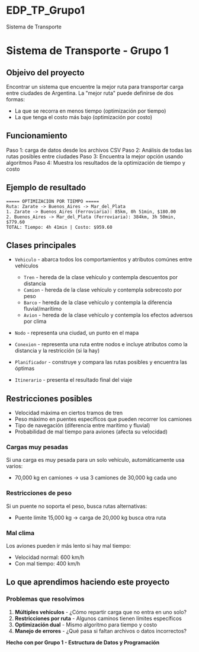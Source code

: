 # EDP_TP_Grupo1
Sistema de Transporte
# Sistema de Transporte - Grupo 1

## Objeivo del proyecto

Encontrar un sistema que encuentre la mejor ruta para transportar carga entre ciudades de Argentina. La "mejor ruta" puede definirse de dos formas:
- La que se recorra en menos tiempo (optimización por tiempo)
- La que tenga el costo más bajo (optimización por costo)


## Funcionamiento

Paso 1: carga de datos desde los archivos CSV
Paso 2: Análisis de todas las rutas posibles entre ciudades
Paso 3: Encuentra la mejor opción usando algoritmos 
Paso 4: Muestra los resultados de la optimización de tiempo y costo


## Ejemplo de resultado

```
===== OPTIMIZACIÓN POR TIEMPO =====
Ruta: Zarate -> Buenos_Aires -> Mar_del_Plata
1. Zarate -> Buenos_Aires (Ferroviaria): 85km, 0h 51min, $180.00
2. Buenos_Aires -> Mar_del_Plata (Ferroviaria): 384km, 3h 50min, $779.60
TOTAL: Tiempo: 4h 41min | Costo: $959.60
```

## Clases principales
  - `Vehiculo` - abarca todos los comportamientos y atributos comúnes entre vehículos
    - `Tren` - hereda de la clase vehículo y contempla descuentos por distancia
    - `Camion` - hereda de la clase vehículo y contempla sobrecosto por peso
    - `Barco` - hereda de la clase vehículo y contempla la diferencia fluvial/marítimo
    - `Avion` - hereda de la clase vehículo y contempla los efectos adversos por clima

- `Nodo` - representa una ciudad, un punto en el mapa
- `Conexion` - representa una ruta entre nodos e incluye atributos como la distancia y la restricción (si la hay)
- `Planificador` - construye y compara las rutas posibles y encuentra las óptimas
- `Itinerario` - presenta el resultado final del viaje

## Restricciones posibles 
- Velocidad máxima en ciertos tramos de tren
- Peso máximo en puentes específicos que pueden recorrer los camiones 
- Tipo de navegación (diferencia entre marítimo y fluvial)
- Probabilidad de mal tiempo para aviones (afecta su velocidad)





### Cargas muy pesadas
Si una carga es muy pesada para un solo vehículo, automáticamente usa varios:
- 70,000 kg en camiones → usa 3 camiones de 30,000 kg cada uno

### Restricciones de peso
Si un puente no soporta el peso, busca rutas alternativas:
- Puente límite 15,000 kg → carga de 20,000 kg busca otra ruta

### Mal clima
Los aviones pueden ir más lento si hay mal tiempo:
- Velocidad normal: 600 km/h
- Con mal tiempo: 400 km/h

## Lo que aprendimos haciendo este proyecto

### Problemas que resolvimos
1. **Múltiples vehículos** - ¿Cómo repartir carga que no entra en uno solo?
2. **Restricciones por ruta** - Algunos caminos tienen límites específicos
3. **Optimización dual** - Mismo algoritmo para tiempo y costo
4. **Manejo de errores** - ¿Qué pasa si faltan archivos o datos incorrectos?




**Hecho con por Grupo 1 - Estructura de Datos y Programación**